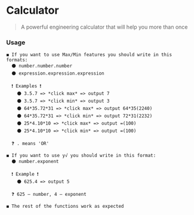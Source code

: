 # Calculator
> A powerful engineering calculator that will help you more than once

### Usage
  
    ◼️ If you want to use Max/Min features you should write in this formats: 
      ⚫️ number.number.number
      ⚫️ expression.expression.expression

      ❗️ Examples ❗️
        ⚫️ 3.5.7 => *click max* => output 7
        ⚫️ 3.5.7 => *click min* => output 3
        ⚫️ 64*35.72*31 => *click max* => output 64*35(2240)
        ⚫️ 64*35.72*31 => *click min* => output 72*31(2232)
        ⚫️ 25*4.10*10 => *click max* => output =(100)
        ⚫️ 25*4.10*10 => *click min* => output =(100)
        
      ❓ . means 'OR'

    ◼️ If you want to use y√ you should write in this format:
      ⚫️ number.exponent
      
      ❗️ Example ❗️
        ⚫️ 625.4 => output 5
        
      ❓ 625 — number, 4 — exponent
    
    ◼️ The rest of the functions work as expected
